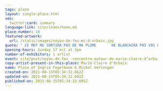 ```yaml
---
tags: place
layout: single-place.html
seo:
  twitter:card: summary
language-link: site/index/home.md
place-number: 18
featured-artwork:
  url: /static/images/noyau-de-feu-mc-d-orbaix.jpg
quote: " CE MOT NE SORTIRA PAS DE MA PLUME       NE BLANCHIRA PAS VOS LÈVRES"
opening-hours: Sunday 17 oct at 3pm
number-of-exhibitors: 1 artist
event: site/post/noyau-de-feu -rencontre-autour-de-marie-claire-d’orbaix-1.md
copy-artist-present-in-this-place: Marie-Claire d'Orbaix
name: Place of Ingrid Fogelbaum & Michel Vertongen
created-on: 2021-08-15T05:34:32.662Z
updated-on: 2021-08-15T05:34:32.682Z
published-on: 2021-08-15T05:34:32.695Z
---
```

